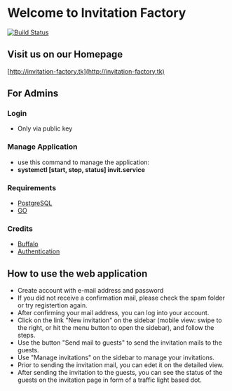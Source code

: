 # Welcome to Invitation Factory

[![Build Status](https://travis-ci.com/stuttgart-dhbw/com.dhbw.team3.svg?branch=master)](https://travis-ci.com/stuttgart-dhbw/com.dhbw.team3)

## Visit us on our Homepage

[http://invitation-factory.tk](http://invitation-factory.tk)

## For Admins

### Login

- Only via public key

### Manage Application

- use this command to manage the application:
- **systemctl [start, stop, status] invit.service**

### Requirements

- [PostgreSQL](https://wiki.ubuntuusers.de/PostgreSQL/)
- [GO](https://golang.org/doc/install?download=go1.11.linux-amd64.tar.gz)

### Credits

- [Buffalo](https://gobuffalo.io/en/docs/installation)
- [Authentication](https://github.com/gobuffalo/buffalo-auth)

## How to use the web application

- Create account with e-mail address and password
- If you did not receive a confirmation mail, please check the spam folder or try registertion again.
- After confirming your mail address, you can log into your account.
- Click on the link "New invitation" on the sidebar (mobile view: swipe to the right, or hit the menu button to open the sidebar), and follow the steps.
- Use the button "Send mail to guests" to send the invitation mails to the guests.
- Use "Manage invitations" on the sidebar to manage your invitations.
- Prior to sending the invitation mail, you can edet it on the detailed view.
- After sending the invitation to the guests, you can see the status of the guests on the invitation page in form of a traffic light based dot.

